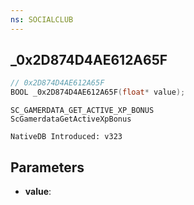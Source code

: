 ```yaml
---
ns: SOCIALCLUB
---
```

## _0x2D874D4AE612A65F

```c
// 0x2D874D4AE612A65F
BOOL _0x2D874D4AE612A65F(float* value);
```

```
SC_GAMERDATA_GET_ACTIVE_XP_BONUS
ScGamerdataGetActiveXpBonus

NativeDB Introduced: v323
```

## Parameters
* **value**: 